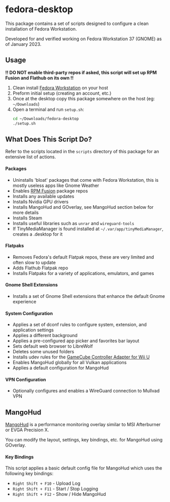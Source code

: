 # fedora-desktop

This package contains a set of scripts designed to configure a clean installation of Fedora Workstation.

Developed for and verified working on Fedora Workstation 37 (GNOME) as of January 2023.

## Usage

**!! DO NOT enable third-party repos if asked, this script will set up RPM Fusion and Flathub on its own !!**

1. Clean install [Fedora Workstation](https://getfedora.org/en/workstation/) on your host
2. Preform initial setup (creating an account, etc.)
3. Once at the desktop copy this package somewhere on the host (eg: `~/Downloads`)
4. Open a terminal and run `setup.sh`:
    ```bash
    cd ~/Downloads/fedora-desktop
    ./setup.sh
    ```

## What Does This Script Do?

Refer to the scripts located in the `scripts` directory of this package for an extensive list of actions.

#### Packages

- Uninstalls 'bloat' packages that come with Fedora Workstation, this is mostly useless apps like Gnome Weather
- Enables [RPM Fusion](https://rpmfusion.org/) package repos
- Installs any available updates
- Installs Nvidia GPU drivers
- Installs MangoHud and GOverlay, see MangoHud section below for more details
- Installs Steam
- Installs useful libraries such as `unrar` and `wireguard-tools`
- If TinyMediaManager is found installed at `~/.var/app/tinyMediaManager`, creates a .desktop for it

#### Flatpaks

- Removes Fedora's default Flatpak repos, these are very limited and often slow to update
- Adds Flathub Flatpak repo
- Installs Flatpaks for a variety of applications, emulators, and games

#### Gnome Shell Extensions

- Installs a set of Gnome Shell extensions that enhance the default Gnome experience

#### System Configuration

- Applies a set of dconf rules to configure system, extension, and application settings
- Applies a different background
- Applies a pre-configured app picker and favorites bar layout
- Sets default web browser to LibreWolf
- Deletes some unused folders
- Installs udev rules for the [GameCube Controller Adapter for Wii U](https://wiki.dolphin-emu.org/index.php?title=How_to_use_the_Official_GameCube_Controller_Adapter_for_Wii_U_in_Dolphin#Linux)
- Enables MangoHud globally for all Vulkan applications
- Applies a default configuration for MangoHud

#### VPN Configuration

- Optionally configures and enables a WireGuard connection to Mullvad VPN

## MangoHud

[MangoHud](https://github.com/flightlessmango/MangoHud) is a performance monitoring overlay similar to MSI Afterburner or EVGA Precision X.

You can modify the layout, settings, key bindings, etc. for MangoHud using GOverlay.

#### Key Bindings

This script applies a basic default config file for MangoHud which uses the following key bindings:

- `Right Shift + F10` - Upload Log
- `Right Shift + F11` - Start / Stop Logging
- `Right Shift + F12` - Show / Hide MangoHud
